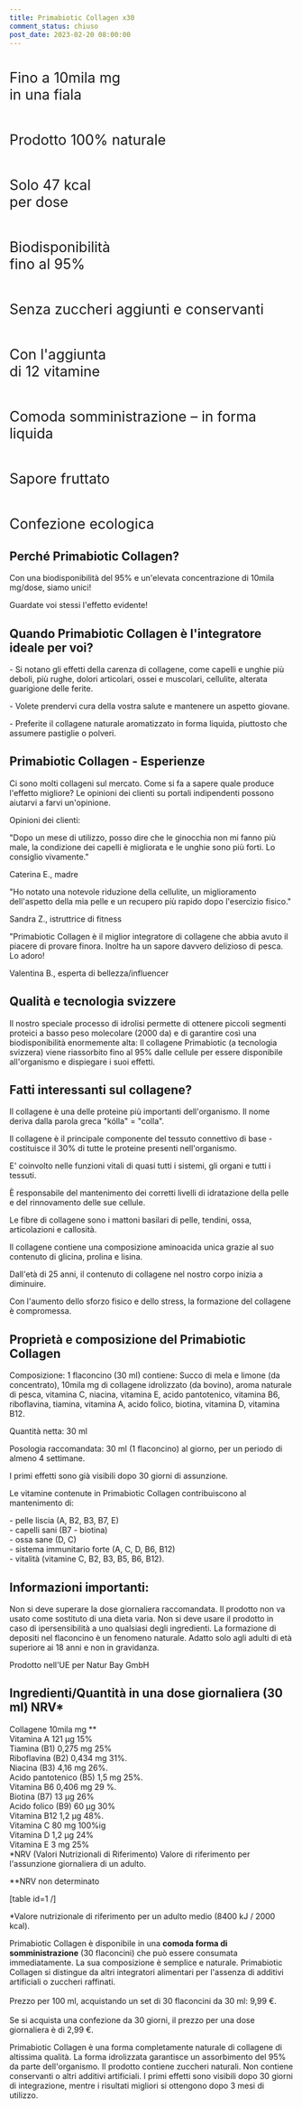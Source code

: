 ```yaml
---
title: Primabiotic Collagen x30
comment_status: chiuso
post_date: 2023-02-20 08:00:00
---
```


<!-- wp:columns -->
<div class="wp-block-columns" ><!-- wp:column -->
<div class="wp-block-column"><!-- wp:image {"align": "center", "id":1757, "sizeSlug": "full", "linkDestination": "none"} -->
<figure class="wp-block-image aligncenter size-full"><img src="https://primabiotic.de/wp-content/uploads/2022/12/ico1.png" alt="" class="wp-image-1757"/></figure>
<!-- /wp:image -->

<!-- wp:paragraph {"align": "center", "style":{"typography":{"fontSize": "25px"}}} -->
<p class="has-text-align-center" style="font-size:25px">Fino a 10mila mg <br>in una fiala</p>
<!-- /wp:paragraph --></div>
<!-- /wp:column -->

<!-- wp:column -->
<div class="wp-block-column"><!-- wp:image {"align": "center", "id":1759, "sizeSlug": "full", "linkDestination": "none"} -->
<figure class="wp-block-image aligncenter size-full"><img src="https://primabiotic.de/wp-content/uploads/2022/12/ico3.png" alt="" class="wp-image-1759"/></figure>
<!-- /wp:image -->

<!-- wp:paragraph {"align": "center", "style":{"typography":{"fontSize": "25px"}}} -->
<p class="has-text-align-center" style="font-size:25px">Prodotto 100% naturale</p>
<!-- /wp:paragraph --></div>
<!-- /wp:column -->

<!-- wp:column -->
<div class="wp-block-column"><!-- wp:image {"align": "center", "id":1758, "sizeSlug": "full", "linkDestination": "none"} -->
<figure class="wp-block-image aligncenter size-full"><img src="https://primabiotic.de/wp-content/uploads/2022/12/ico2.png" alt="" class="wp-image-1758"/></figure>
<!-- /wp:image -->

<!-- wp:paragraph {"align": "center", "style":{"typography":{"fontSize": "25px"}}} -->
<p class="has-text-align-center" style="font-size:25px">Solo 47 kcal <br>per dose</p>
<!-- /wp:paragraph --></div>
<!-- /wp:column --></div>
<!-- /wp:columns -->

<!-- wp:columns -->
<div class="wp-block-columns"><!-- wp:column -->
<div class="wp-block-column"><!-- wp:image {"align": "center", "id":1756, "sizeSlug": "full", "linkDestination": "none"} -->
<figure class="wp-block-image aligncenter size-full"><img src="https://primabiotic.de/wp-content/uploads/2022/12/ico4.png" alt="" class="wp-image-1756"/></figure>
<!-- /wp:image -->

<!-- wp:paragraph {"align": "center", "style":{"typography":{"fontSize": "25px"}}} -->
<p class="has-text-align-center" style="font-size:25px">Biodisponibilità <br>fino al 95%</p>
<!-- /wp:paragraph --></div>
<!-- /wp:column -->

<!-- wp:column -->
<div class="wp-block-column"><!-- wp:image {"align": "center", "id":1760, "sizeSlug": "full", "linkDestination": "none"} -->
<figure class="wp-block-image aligncenter size-full"><img src="https://primabiotic.de/wp-content/uploads/2022/12/ico5.png" alt="" class="wp-image-1760"/></figure>
<!-- /wp:image -->

<!-- wp:paragraph {"align": "center", "style":{"typography":{"fontSize": "25px"}}} -->
<p class="has-text-align-center" style="font-size:25px">Senza zuccheri aggiunti e conservanti</p>
<!-- /wp:paragraph --></div>
<!-- /wp:column -->

<!-- wp:column -->
<div class="wp-block-column"><!-- wp:image {"align": "center", "id":1761, "sizeSlug": "full", "linkDestination": "none"} -->
<figure class="wp-block-image aligncenter size-full"><img src="https://primabiotic.de/wp-content/uploads/2022/12/ico6.png" alt="" class="wp-image-1761"/></figure>
<!-- /wp:image -->

<!-- wp:paragraph {"align": "center", "style":{"typography":{"fontSize": "25px"}}} -->
<p class="has-text-align-center" style="font-size:25px">Con l'aggiunta <br>di 12 vitamine</p>
<!-- /wp:paragraph --></div>
<!-- /wp:column --></div>
<!-- /wp:columns -->

<!-- wp:columns -->
<div class="wp-block-columns" ><!-- wp:column -->
<div class="wp-block-column"><!-- wp:image {"align": "center", "id":1762, "sizeSlug": "full", "linkDestination": "none"} -->
<figure class="wp-block-image aligncenter size-full"><img src="https://primabiotic.de/wp-content/uploads/2022/12/ico7.png" alt="" class="wp-image-1762"/></figure>
<!-- /wp:image -->

<!-- wp:paragraph {"align": "center", "style":{"typography":{"fontSize": "25px"}}} -->
<p class="has-text-align-center" style="font-size:25px">Comoda somministrazione – in forma liquida</p>
<!-- /wp:paragraph --></div>
<!-- /wp:column -->

<!-- wp:column -->
<div class="wp-block-column"><!-- wp:image {"align": "center", "id":1763, "sizeSlug": "full", "linkDestination": "none"} -->
<figure class="wp-block-image aligncenter size-full"><img src="https://primabiotic.de/wp-content/uploads/2022/12/ico8.png" alt="" class="wp-image-1763"/></figure>
<!-- /wp:image -->

<!-- wp:paragraph {"align": "center", "style":{"typography":{"fontSize": "25px"}}} -->
<p class="has-text-align-center" style="font-size:25px">Sapore fruttato</p>
<!-- /wp:paragraph --></div>
<!-- /wp:column -->

<!-- wp:column -->
<div class="wp-block-column"><!-- wp:image {"align": "center", "id":1764, "sizeSlug": "full", "linkDestination": "none"} -->
<figure class="wp-block-image aligncenter size-full"><img src="https://primabiotic.de/wp-content/uploads/2022/12/ico9.png" alt="" class="wp-image-1764"/></figure>
<!-- /wp:image -->

<!-- wp:paragraph {"align": "center", "style":{"typography":{"fontSize": "25px"}}} -->
<p class="has-text-align-center" style="font-size:25px">Confezione ecologica</p>
<!-- /wp:paragraph --></div>
<!-- /wp:column --></div>
<!-- /wp:columns -->

<!-- wp:heading -->
<h2>Perché Primabiotic Collagen?</h2>
<!-- /wp:heading -->

<!-- wp:paragraph -->
<p>Con una biodisponibilità del 95% e un'elevata concentrazione di 10mila mg/dose, siamo unici!</p>
<!-- /wp:paragraph -->

<!-- wp:paragraph -->
<p>Guardate voi stessi l'effetto evidente! </p>
<!-- /wp:paragraph -->

<!-- wp:heading -->
<h2>Quando Primabiotic Collagen è l'integratore ideale per voi?</h2>
<!-- /wp:heading -->

<!-- wp:paragraph -->
<p>- Si notano gli effetti della carenza di collagene, come capelli e unghie più deboli, più rughe, dolori articolari, ossei e muscolari, cellulite, alterata guarigione delle ferite.</p>
<!-- /wp:paragraph -->

<!-- wp:paragraph -->
<p>- Volete prendervi cura della vostra salute e mantenere un aspetto giovane.</p>
<!-- /wp:paragraph -->

<!-- wp:paragraph -->
<p>- Preferite il collagene naturale aromatizzato in forma liquida, piuttosto che assumere pastiglie o polveri.</p>
<!-- /wp:paragraph -->

<!-- wp:heading -->
<h2>Primabiotic Collagen - Esperienze</h2>
<!-- /wp:heading -->

<!-- wp:paragraph -->
<p>Ci sono molti collageni sul mercato. Come si fa a sapere quale produce l'effetto migliore? Le opinioni dei clienti su portali indipendenti possono aiutarvi a farvi un'opinione.</p>
<!-- /wp:paragraph -->

<!-- wp:paragraph -->
<p>Opinioni dei clienti:</p>
<!-- /wp:paragraph -->

<!-- wp:paragraph -->
<p>&quot;Dopo un mese di utilizzo, posso dire che le ginocchia non mi fanno più male, la condizione dei capelli è migliorata e le unghie sono più forti. Lo consiglio vivamente.&quot;</p>
<!-- /wp:paragraph -->

<!-- wp:paragraph -->
<p>Caterina E., madre</p>
<!-- /wp:paragraph -->

<!-- wp:paragraph -->
<p>&quot;Ho notato una notevole riduzione della cellulite, un miglioramento dell'aspetto della mia pelle e un recupero più rapido dopo l'esercizio fisico.&quot;</p>
<!-- /wp:paragraph -->

<!-- wp:paragraph -->
<p>Sandra Z., istruttrice di fitness</p>
<!-- /wp:paragraph -->

<!-- wp:paragraph -->
<p>&quot;Primabiotic Collagen è il miglior integratore di collagene che abbia avuto il piacere di provare finora. Inoltre ha un sapore davvero delizioso di pesca. Lo adoro! </p>
<!-- /wp:paragraph -->

<!-- wp:paragraph -->
<p>Valentina B., esperta di bellezza/influencer</p>
<!-- /wp:paragraph -->

<!-- wp:heading -->
<h2>Qualità e tecnologia svizzere</h2>
<!-- /wp:heading -->

<!-- wp:paragraph -->
<p>Il nostro speciale processo di idrolisi permette di ottenere piccoli segmenti proteici a basso peso molecolare (2000 da) e di garantire così una biodisponibilità enormemente alta: Il collagene Primabiotic (a tecnologia svizzera) viene riassorbito fino al 95% dalle cellule per essere disponibile all'organismo e dispiegare i suoi effetti.</p>
<!-- /wp:paragraph -->

<!-- wp:heading -->
<h2>Fatti interessanti sul collagene?</h2>
<!-- /wp:heading -->

<!-- wp:paragraph -->
<p>Il collagene è una delle proteine più importanti dell'organismo. Il nome deriva dalla parola greca &quot;kólla&quot; = &quot;colla&quot;.</p>
<!-- /wp:paragraph -->

<!-- wp:paragraph -->
<p>Il collagene è il principale componente del tessuto connettivo di base - costituisce il 30% di tutte le proteine presenti nell'organismo.</p>
<!-- /wp:paragraph -->

<!-- wp:paragraph -->
<p>E' coinvolto nelle funzioni vitali di quasi tutti i sistemi, gli organi e tutti i tessuti.</p>
<!-- /wp:paragraph -->

<!-- wp:paragraph -->
<p>È responsabile del mantenimento dei corretti livelli di idratazione della pelle e del rinnovamento delle sue cellule. </p>
<!-- /wp:paragraph -->

<!-- wp:paragraph -->
<p>Le fibre di collagene sono i mattoni basilari di pelle, tendini, ossa, articolazioni e callosità.</p>
<!-- /wp:paragraph -->

<!-- wp:paragraph -->
<p>Il collagene contiene una composizione aminoacida unica grazie al suo contenuto di glicina, prolina e lisina. </p>
<!-- /wp:paragraph -->

<!-- wp:paragraph -->
<p>Dall'età di 25 anni, il contenuto di collagene nel nostro corpo inizia a diminuire.</p>
<!-- /wp:paragraph -->

<!-- wp:paragraph -->
<p>Con l'aumento dello sforzo fisico e dello stress, la formazione del collagene è compromessa.</p>
<!-- /wp:paragraph -->

<!-- wp:heading -->
<h2>Proprietà e composizione del Primabiotic Collagen</h2>
<!-- /wp:heading -->

<!-- wp:paragraph -->
<p>Composizione: 1 flaconcino (30 ml) contiene: Succo di mela e limone (da concentrato), 10mila mg di collagene idrolizzato (da bovino), aroma naturale di pesca, vitamina C, niacina, vitamina E, acido pantotenico, vitamina B6, riboflavina, tiamina, vitamina A, acido folico, biotina, vitamina D, vitamina B12.</p>
<!-- /wp:paragraph -->

<!-- wp:paragraph -->
<p>Quantità netta: 30 ml</p>
<!-- /wp:paragraph -->

<!-- wp:paragraph -->
<p>Posologia raccomandata: 30 ml (1 flaconcino) al giorno, per un periodo di almeno 4 settimane. </p>
<!-- /wp:paragraph -->

<!-- wp:paragraph -->
<p>I primi effetti sono già visibili dopo 30 giorni di assunzione.</p>
<!-- /wp:paragraph -->

<!-- wp:paragraph -->
<p>Le vitamine contenute in Primabiotic Collagen contribuiscono al mantenimento di:</p>
<!-- /wp:paragraph -->

<!-- wp:paragraph -->
<p>- pelle liscia (A, B2, B3, B7, E)<br>- capelli sani (B7 - biotina)<br>- ossa sane (D, C)<br>- sistema immunitario forte (A, C, D, B6, B12)<br>- vitalità (vitamine C, B2, B3, B5, B6, B12).</p>
<!-- /wp:paragraph -->

<!-- wp:heading -->
<h2>Informazioni importanti:</h2>
<!-- /wp:heading -->

<!-- wp:paragraph -->
<p>Non si deve superare la dose giornaliera raccomandata. Il prodotto non va usato come sostituto di una dieta varia. Non si deve usare il prodotto in caso di ipersensibilità a uno qualsiasi degli ingredienti. La formazione di depositi nel flaconcino è un fenomeno naturale. Adatto solo agli adulti di età superiore ai 18 anni e non in gravidanza.</p>
<!-- /wp:paragraph -->

<!-- wp:paragraph -->
<p>Prodotto nell'UE per Natur Bay GmbH</p>
<!-- /wp:paragraph -->

<!-- wp:heading -->
<h2>Ingredienti/Quantità in una dose giornaliera (30 ml) NRV*</h2>
<!-- /wp:heading -->

<!-- wp:paragraph -->
<p>Collagene 10mila mg **<br>Vitamina A 121 µg 15%<br>Tiamina (B1) 0,275 mg 25%<br>Riboflavina (B2) 0,434 mg 31%.<br>Niacina (B3) 4,16 mg 26%.<br>Acido pantotenico (B5) 1,5 mg 25%.<br>Vitamina B6 0,406 mg 29 %.<br>Biotina (B7) 13 µg 26%<br>Acido folico (B9) 60 µg 30%<br>Vitamina B12 1,2 µg 48%.<br>Vitamina C 80 mg 100%ig<br>Vitamina D 1,2 µg 24%<br>Vitamina E 3 mg 25%<br>*NRV (Valori Nutrizionali di Riferimento) Valore di riferimento per l'assunzione giornaliera di un adulto.</p>
<!-- /wp:paragraph -->

<!-- wp:paragraph -->
<p>**NRV non determinato</p>
<!-- /wp:paragraph -->

<!-- wp:tablepress/table {"id": "1"} -->
[table id=1 /]
<!-- /wp:tablepress/table -->

<!-- wp:paragraph {"fontSize": "small"} -->
<p class="has-small-font-size">*Valore nutrizionale di riferimento per un adulto medio (8400 kJ / 2000 kcal).</p>
<!-- /wp:paragraph -->

<!-- wp:paragraph -->
<p>Primabiotic Collagen è disponibile in una <strong>comoda forma di somministrazione</strong> (30 flaconcini) che può essere consumata immediatamente. La sua composizione è semplice e naturale. Primabiotic Collagen si distingue da altri integratori alimentari per l'assenza di additivi artificiali o zuccheri raffinati.<br><br>Prezzo per 100 ml, acquistando un set di 30 flaconcini da 30 ml: 9,99 €. <br><br>Se si acquista una confezione da 30 giorni, il prezzo per una dose giornaliera è di 2,99 €.</p>
<!-- /wp:paragraph -->

<!-- wp:paragraph -->
<p>Primabiotic Collagen è una forma completamente naturale di collagene di altissima qualità. La forma idrolizzata garantisce un assorbimento del 95% da parte dell'organismo. Il prodotto contiene zuccheri naturali. Non contiene conservanti o altri additivi artificiali. I primi effetti sono visibili dopo 30 giorni di integrazione, mentre i risultati migliori si ottengono dopo 3 mesi di utilizzo.</p>
<!-- /wp:paragraph -->
